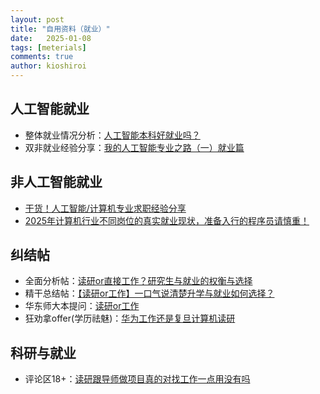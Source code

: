 ```yaml
---
layout: post
title: "自用资料（就业）"
date:   2025-01-08
tags: [meterials]
comments: true
author: kioshiroi
---
```


## 人工智能就业
- 整体就业情况分析：[人工智能本科好就业吗？](https://www.zhihu.com/question/581351249)
- 双非就业经验分享：[我的人工智能专业之路（一）就业篇](https://zhuanlan.zhihu.com/p/664834747)

## 非人工智能就业
- [干货！人工智能/计算机专业求职经验分享](https://zhuanlan.zhihu.com/p/681948580)
- [2025年计算机行业不同岗位的真实就业现状，准备入行的程序员请慎重！](https://www.bilibili.com/video/BV1HcrSYDEXX/?spm_id_from=333.337.search-card.all.click&vd_source=df4c297395886e972e6f37ffc786838e)

## 纠结帖
- 全面分析帖：[读研or直接工作？研究生与就业的权衡与选择](https://www.nowcoder.com/discuss/580438502576340992)
- 精干总结帖：[【读研or工作】一口气说清楚升学与就业如何选择？](https://www.nowcoder.com/discuss/613105437113638912)
- 华东师大本提问：[读研or工作](https://www.nowcoder.com/feed/main/detail/13c35b0bcc6642109136779b68e5afe6)
- 狂劝拿offer(学历祛魅)：[华为工作还是复旦计算机读研](https://www.nowcoder.com/discuss/472391248323629056)

## 科研与就业
- 评论区18+：[读研跟导师做项目真的对找工作一点用没有吗](https://www.nowcoder.com/feed/main/detail/c827b39eccd24e229dba1cd8607978fe)